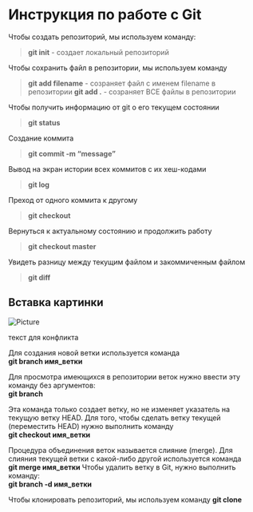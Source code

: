 # Инструкция по работе с Git

Чтобы создать репозиторий, мы используем команду:
> **git init** - создает локальный репозиторий

Чтобы сохранить файл в репозитории, мы используем команду
> **git add filename** - созраняет файл с именем filename в репозитории
> **git add .** - созраняет ВСЕ файлы в репозитории  

Чтобы получить информацию от git о его текущем состоянии  
> **git status**  

Cоздание коммита  
> **git commit -m “message”**

Вывод на экран истории всех коммитов с их хеш-кодами  
> **git log**  

Преход от одного коммита к другому  
> **git checkout** 

Вернуться к актуальному состоянию и продолжить работу  
> **git checkout master**  

Увидеть разницу между текущим файлом и закоммиченным файлом  
> **git diff** 

## Вставка картинки

![Picture](person.jpg)  

текст для конфликта

Для создания новой ветки используется команда  
**git branch имя_ветки**    

Для просмотра имеющихся в репозитории веток нужно ввести эту команду без аргументов:  
**git branch**  

Эта команда только создает ветку, но не изменяет указатель на текущую ветку HEAD. Для того, чтобы сделать ветку текущей (переместить HEAD) нужно выполнить команду  
**git checkout имя_ветки**



Процедура объединения веток называется слияние (merge).
Для слияния текущей ветки с какой-либо другой используется команда  
**git merge имя_ветки**
Чтобы удалить ветку в Git, нужно выполнить команду:  
**git branch -d имя_ветки**


Чтобы клонировать репозиторий, мы используем команду
**git clone**



